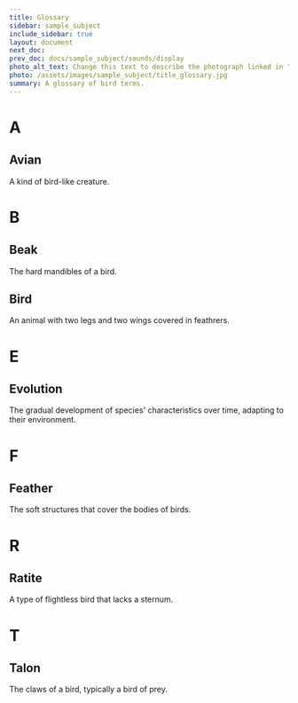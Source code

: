 ```yaml
---
title: Glossary
sidebar: sample_subject
include_sidebar: true
layout: document
next_doc: 
prev_doc: docs/sample_subject/sounds/display
photo_alt_text: Change this text to describe the photograph linked in "photo".
photo: /assets/images/sample_subject/title_glossary.jpg
summary: A glossary of bird terms.
---
```


# A

## Avian

A kind of bird-like creature.

# B

## Beak

The hard mandibles of a bird.

## Bird

An animal with two legs and two wings covered in feathrers.

# E

## Evolution

The gradual development of species' characteristics over time, adapting to their environment.

# F

## Feather

The soft structures that cover the bodies of birds.

# R

## Ratite

A type of flightless bird that lacks a sternum.

# T

## Talon

The claws of a bird, typically a bird of prey.

